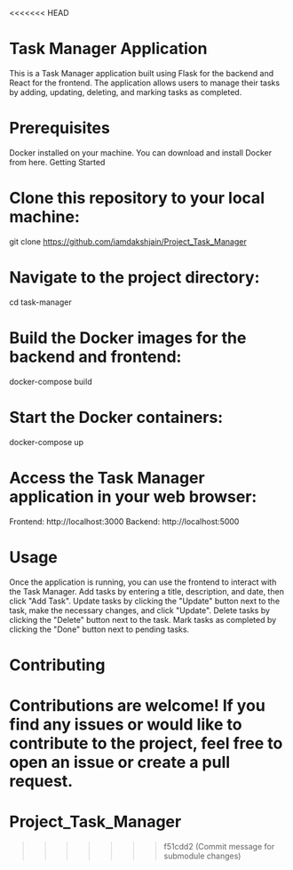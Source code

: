 <<<<<<< HEAD
# Task Manager Application
This is a Task Manager application built using Flask for the backend and React for the frontend. The application allows users to manage their tasks by adding, updating, deleting, and marking tasks as completed.

# Prerequisites
Docker installed on your machine. You can download and install Docker from here.
Getting Started

# Clone this repository to your local machine:
git clone https://github.com/iamdakshjain/Project_Task_Manager

# Navigate to the project directory:
cd task-manager

# Build the Docker images for the backend and frontend:
docker-compose build

# Start the Docker containers:
docker-compose up

# Access the Task Manager application in your web browser:

Frontend: http://localhost:3000
Backend: http://localhost:5000

# Usage
Once the application is running, you can use the frontend to interact with the Task Manager.
Add tasks by entering a title, description, and date, then click "Add Task".
Update tasks by clicking the "Update" button next to the task, make the necessary changes, and click "Update".
Delete tasks by clicking the "Delete" button next to the task.
Mark tasks as completed by clicking the "Done" button next to pending tasks.

# Contributing
Contributions are welcome! If you find any issues or would like to contribute to the project, feel free to open an issue or create a pull request.
=======
# Project_Task_Manager
>>>>>>> f51cdd2 (Commit message for submodule changes)

